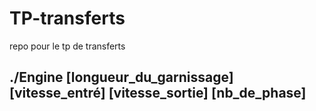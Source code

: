 # TP-transferts
repo pour le tp de transferts
 ## ./Engine [longueur_du_garnissage] [vitesse_entré] [vitesse_sortie] [nb_de_phase]